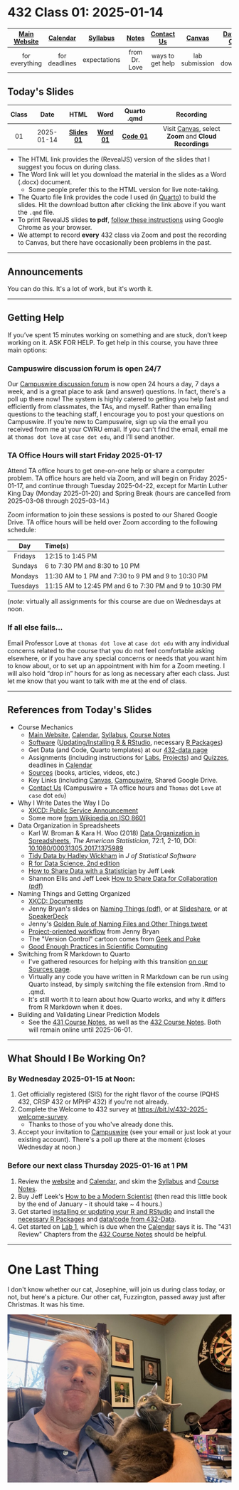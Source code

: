 # 432 Class 01: 2025-01-14

[Main Website](https://thomaselove.github.io/432-2025/) | [Calendar](https://thomaselove.github.io/432-2025/calendar.html) | [Syllabus](https://thomaselove.github.io/432-syllabus-2025/) | [Notes](https://thomaselove.github.io/432-notes/) | [Contact Us](https://thomaselove.github.io/432-2025/contact.html) | [Canvas](https://canvas.case.edu) | [Data and Code](https://github.com/THOMASELOVE/432-data) | [Sources](https://github.com/THOMASELOVE/432-classes-2024/tree/main/sources)
:-----------: | :--------------: | :----------: | :---------: | :-------------: | :-----------: | :------------: |:------:
for everything | for deadlines | expectations | from Dr. Love | ways to get help | lab submission | for downloads | to read

## Today's Slides

Class | Date | HTML | Word | Quarto .qmd | Recording
:---: | :--------: | :------: | :------: | :------: | :-------------:
01 | 2025-01-14 | **[Slides 01](https://thomaselove.github.io/432-slides-2025/slides01.html)** | **[Word 01](https://thomaselove.github.io/432-slides-2025/slides01w.docx)** | **[Code 01](https://github.com/THOMASELOVE/432-slides-2025/blob/main/slides01.qmd)** | Visit [Canvas](https://canvas.case.edu/), select **Zoom** and **Cloud Recordings**

- The HTML link provides the (RevealJS) version of the slides that I suggest you focus on during class.
- The Word link will let you download the material in the slides as a Word (.docx) document.
    - Some people prefer this to the HTML version for live note-taking.
- The Quarto file link provides the code I used (in [Quarto](https://quarto.org/)) to build the slides. Hit the download button after clicking the link above if you want the `.qmd` file.
- To print RevealJS slides **to pdf**, [follow these instructions](https://quarto.org/docs/presentations/revealjs/presenting.html#print-to-pdf) using Google Chrome as your browser.
- We attempt to record **every** 432 class via Zoom and post the recording to Canvas, but there have occasionally been problems in the past.

---

## Announcements
 
You can do this. It's a lot of work, but it's worth it.



---

## Getting Help

If you’ve spent 15 minutes working on something and are stuck, don’t keep working on it. ASK FOR HELP. To get help in this course, you have three main options:

### Campuswire discussion forum is open 24/7

Our [Campuswire discussion forum](https://campuswire.com/) is now open 24 hours a day, 7 days a week, and is a great place to ask (and answer) questions. In fact, there's a poll up there now! The system is highly catered to getting you help fast and efficiently from classmates, the TAs, and myself. Rather than emailing questions to the teaching staff, I encourage you to post your questions on Campuswire. If you’re new to Campuswire, sign up via the email you received from me at your CWRU email. If you can't find the email, email me at `thomas dot love` at `case dot edu`, and I'll send another.

### TA Office Hours will start Friday 2025-01-17

Attend TA office hours to get one-on-one help or share a computer problem. TA office hours are held via Zoom, and will begin on Friday 2025-01-17, and continue through Tuesday 2025-04-22, except for Martin Luther King Day (Monday 2025-01-20) and Spring Break (hours are cancelled from 2025-03-08 through 2025-03-14.) 

Zoom information to join these sessions is posted to our Shared Google Drive. TA office hours will be held over Zoom according to the following schedule:

Day	| Time(s)
:---------: | :-------------------------------------------------------------
Fridays | 	12:15 to 1:45 PM
Sundays	| 6 to 7:30 PM and 8:30 to 10 PM
Mondays	| 11:30 AM to 1 PM and 7:30 to 9 PM and 9 to 10:30 PM
Tuesdays | 	11:15 AM to 12:45 PM and 6 to 7:30 PM and 9 to 10:30 PM

(*note*: virtually all assignments for this course are due on Wednesdays at noon.

### If all else fails...

Email Professor Love at `thomas dot love` at `case dot edu` with any individual concerns related to the course that you do not feel comfortable asking elsewhere, or if you have any special concerns or needs that you want him to know about, or to set up an appointment with him for a Zoom meeting. I will also hold “drop in” hours for as long as necessary after each class. Just let me know that you want to talk with me at the end of class.

---

## References from Today's Slides

- Course Mechanics
    - [Main Website](https://thomaselove.github.io/432-2025/), [Calendar](https://thomaselove.github.io/432-2025/calendar.html), [Syllabus](https://thomaselove.github.io/432-syllabus-2025/), [Course Notes](https://thomaselove.github.io/432-notes/)
    - [Software](https://thomaselove.github.io/432-2025/software.html) ([Updating/Installing R & RStudio](https://thomaselove.github.io/432-2025/software.html#installing-r-and-rstudio), necessary [R Packages](https://thomaselove.github.io/432-2025/software.html#r-packages-to-install))
    - Get Data (and Code, Quarto templates) at our [432-data page](https://github.com/THOMASELOVE/432-data)
    - Assignments (including instructions for [Labs](https://thomaselove.github.io/432-2025/lab1.html), [Projects](https://thomaselove.github.io/432-2025/projA.html)) and [Quizzes](https://thomaselove.github.io/432-2025/quiz1.html), deadlines in [Calendar](https://thomaselove.github.io/432-2025/calendar.html)
    - [Sources](https://github.com/THOMASELOVE/432-sources) (books, articles, videos, etc.)
    - Key Links (including [Canvas](https://canvas.case.edu/), [Campuswire](https://campuswire.com/), Shared Google Drive.
    - [Contact Us](https://thomaselove.github.io/432-2025/contact.html) (Campuswire + TA office hours and `Thomas` dot `Love` at `case` dot `edu`)
- Why I Write Dates the Way I Do
    - [XKCD: Public Service Announcement](https://xkcd.com/1179/)
    - Some more [from Wikipedia on ISO 8601](https://en.wikipedia.org/wiki/ISO_8601)
- Data Organization in Spreadsheets 
    - Karl W. Broman & Kara H. Woo (2018) [Data Organization in Spreadsheets]([pdf/Broman_and_Woo_2018_Data_Organization_in_Spreadsheets.pdf](https://github.com/THOMASELOVE/432-sources/pdf/Broman_and_Woo_2018_Data_Organization_in_Spreadsheets.pdf)), *The American Statistician*, 72:1, 2-10, DOI: [10.1080/00031305.2017.1375989](https://doi.org/10.1080/00031305.2017.1375989)
    - [Tidy Data by Hadley Wickham](https://www.jstatsoft.org/article/view/v059i10) in *J of Statistical Software*
    - [R for Data Science, 2nd edition](https://r4ds.hadley.nz/)
    - [How to Share Data with a Statistician](https://github.com/jtleek/datasharing) by Jeff Leek
    - Shannon Ellis and Jeff Leek [How to Share Data for Collaboration (pdf)](https://peerj.com/preprints/3139v5.pdf)
- Naming Things and Getting Organized
    - [XKCD: Documents](https://xkcd.com/1459/)
    - Jenny Bryan's slides on [Naming Things (pdf)](http://www2.stat.duke.edu/~rcs46/lectures_2015/01-markdown-git/slides/naming-slides/naming-slides.pdf), or at [Slideshare](https://www.slideshare.net/milkers/naming-things), or at [SpeakerDeck](https://speakerdeck.com/jennybc/how-to-name-files)
    - Jenny's [Golden Rule of Naming Files and Other Things tweet](https://twitter.com/jennybryan/status/807805087544328192?lang=en)
    - [Project-oriented workflow](https://www.tidyverse.org/blog/2017/12/workflow-vs-script/) from Jenny Bryan
    - The "Version Control" cartoon comes from [Geek and Poke](https://geek-and-poke.com/)
    - [Good Enough Practices in Scientific Computing](http://bit.ly/good-enuff)
- Switching from R Markdown to Quarto
    - I've gathered resources for helping with this transition [on our Sources page](https://github.com/THOMASELOVE/432-sources).
    - Virtually any code you have written in R Markdown can be run using Quarto instead, by simply switching the file extension from .Rmd to .qmd.
    - It's still worth it to learn about how Quarto works, and why it differs from R Markdown when it does.
- Building and Validating Linear Prediction Models
    - See the [431 Course Notes](https://thomaselove.github.io/431-book/), as well as the [432 Course Notes](https://thomaselove.github.io/432-notes/). Both will remain online until 2025-06-01.

---

## What Should I Be Working On?

### By Wednesday 2025-01-15 at Noon:

1. Get officially registered (SIS) for the right flavor of the course (PQHS 432, CRSP 432 or MPHP 432) if you're not already.
2. Complete the Welcome to 432 survey at <https://bit.ly/432-2025-welcome-survey>.
    - Thanks to those of you who've already done this.
3. Accept your invitation to [Campuswire](https://campuswire.com/) (see your email or just look at your existing account). There's a poll up there at the moment (closes Wednesday at noon.)

### Before our next class Thursday 2025-01-16 at 1 PM

1. Review the [website](https://thomaselove.github.io/432-2025/) and [Calendar](https://thomaselove.github.io/432-2025/calendar.html), and skim the [Syllabus](https://thomaselove.github.io/432-syllabus-2025/) and [Course Notes](https://thomaselove.github.io/432-notes/).
2. Buy Jeff Leek's [How to be a Modern Scientist](https://leanpub.com/modernscientist) (then read this little book by the end of January - it should take ~ 4 hours.)
3. Get started [installing or updating your R and RStudio](https://thomaselove.github.io/432-2025/software.html) and install the [necessary R Packages](https://thomaselove.github.io/432-2025/software.html#r-packages-to-install) and [data/code from 432-Data](https://github.com/THOMASELOVE/432-data).
4. Get started on [Lab 1](https://thomaselove.github.io/432-2025/lab1.html), which is due when the [Calendar](https://thomaselove.github.io/432-2025/calendar.html) says it is. The "431 Review" Chapters from the [432 Course Notes](https://thomaselove.github.io/432-notes/) should be helpful.

---

# One Last Thing

I don't know whether our cat, Josephine, will join us during class today, or not, but here's a picture. Our other cat, Fuzzington, passed away just after Christmas. It was his time.

![](josie_1.jpg)

